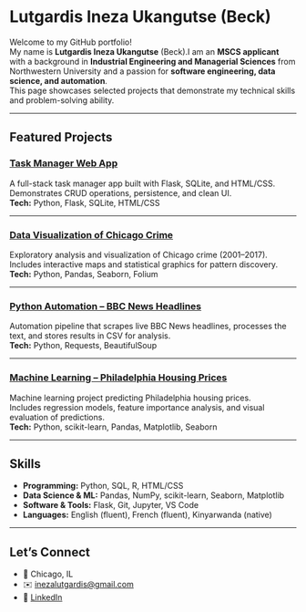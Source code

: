 # Lutgardis Ineza Ukangutse (Beck)

Welcome to my GitHub portfolio!  
My name is **Lutgardis Ineza Ukangutse** (Beck).I am an **MSCS applicant** with a background in **Industrial Engineering and Managerial Sciences** from Northwestern University and a passion for **software engineering, data science, and automation**.  
This page showcases selected projects that demonstrate my technical skills and problem-solving ability.

---

## Featured Projects

### [Task Manager Web App](https://github.com/inezaukangutse/task-manager-webapp)
A full-stack task manager app built with Flask, SQLite, and HTML/CSS.  
Demonstrates CRUD operations, persistence, and clean UI.  
**Tech:** Python, Flask, SQLite, HTML/CSS  

---

### [Data Visualization of Chicago Crime](https://github.com/inezaukangutse/data-visualization)
Exploratory analysis and visualization of Chicago crime (2001–2017).  
Includes interactive maps and statistical graphics for pattern discovery.  
**Tech:** Python, Pandas, Seaborn, Folium  

---

### [Python Automation – BBC News Headlines](https://github.com/inezaukangutse/python-automation)
Automation pipeline that scrapes live BBC News headlines, processes the text, and stores results in CSV for analysis.  
**Tech:** Python, Requests, BeautifulSoup  

---

### [Machine Learning – Philadelphia Housing Prices](https://github.com/inezaukangutse/ml-housing-prices)
Machine learning project predicting Philadelphia housing prices.  
Includes regression models, feature importance analysis, and visual evaluation of predictions.  
**Tech:** Python, scikit-learn, Pandas, Matplotlib, Seaborn  

---

## Skills
- **Programming:** Python, SQL, R, HTML/CSS  
- **Data Science & ML:** Pandas, NumPy, scikit-learn, Seaborn, Matplotlib  
- **Software & Tools:** Flask, Git, Jupyter, VS Code  
- **Languages:** English (fluent), French (fluent), Kinyarwanda (native)  

---

## Let’s Connect
- 📍 Chicago, IL  
- ✉️ [inezalutgardis@gmail.com](mailto:inezalutgardis@gmail.com)  
- 💼 [LinkedIn](https://www.linkedin.com/in/lutgardis-ineza/)  
